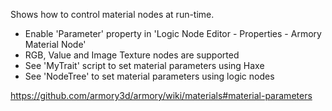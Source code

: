 Shows how to control material nodes at run-time.

- Enable 'Parameter' property in 'Logic Node Editor - Properties - Armory Material Node'
- RGB, Value and Image Texture nodes are supported
- See 'MyTrait' script to set material parameters using Haxe
- See 'NodeTree' to set material parameters using logic nodes

https://github.com/armory3d/armory/wiki/materials#material-parameters
